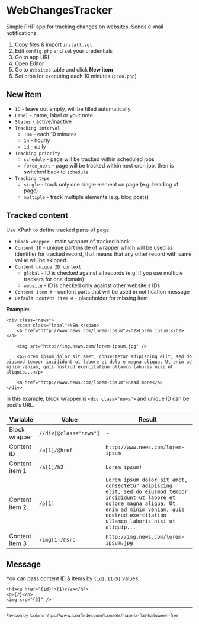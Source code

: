 # WebChangesTracker

Simple PHP app for tracking changes on websites. Sends e-mail notifications.

1. Copy files & import `install.sql`
1. Edit `config.php` and set your credentials
1. Go to app URL
1. Open Editor
1. Go to `Websites` table and click **New item**
1. Set cron for executing each 10 minutes (`cron.php`)

## New item

* `ID` - leave out empty, will be filled automatically
* `Label` - name, label or your note
* `Status` - active/inactive
* `Tracking interval`
    * `10m` - each 10 minutes
    * `1h` - hourly
    * `1d` - daily
* `Tracking priority`
    * `schedule` - page will be tracked within scheduled jobs
    * `force_next` - page will be tracked within next cron job, then is switched back to `schedule`
* `Tracking type`
    * `single` - track only one single element on page (e.g. heading of page)
    * `multiple` - track multiple elements (e.g. blog posts)

## Tracked content

Use XPath to define tracked parts of page.

* `Block wrapper` - main wrapper of tracked block
* `Content ID` - unique part inside of wrapper which will be used as identifier for tracked record, that means that any other record with same value will be skipped
* `Content unique ID context`
    * `global` - ID is checked against all records (e.g. if you use multiple trackers for one domain)
    * `website` - ID is checked only against other website's IDs
* `Content item #` - content parts that will be used in notification message
* `Default content item #` - placeholder for missing item

**Example:**

    <div class="news">
        <span class="label">NEW!</span>
        <a href="http://www.news.com/lorem-ipsum"><h2>Lorem ipsum!</h2></a>

        <img src="http://img.news.com/lorem-ipsum.jpg" />

        <p>Lorem ipsum dolor sit amet, consectetur adipiscing elit, sed do eiusmod tempor incididunt ut labore et dolore magna aliqua. Ut enim ad minim veniam, quis nostrud exercitation ullamco laboris nisi ut aliquip...</p>

        <a href="http://www.news.com/lorem-ipsum">Read more</a>
    </div>

In this example, block wrapper is `<div class="news">` and unique ID can be post's URL.

|Variable|Value|Result|
|--------|-----|------|
|Block wrapper|`//div[@class="news"]`|-|
|Content ID|`/a[1]/@href`|`http://www.news.com/lorem-ipsum`|
|Content item 1|`/a[1]/h2`|`Lorem ipsum!`|
|Content item 2|`/p[1]`|`Lorem ipsum dolor sit amet, consectetur adipiscing elit, sed do eiusmod tempor incididunt ut labore et dolore magna aliqua. Ut enim ad minim veniam, quis nostrud exercitation ullamco laboris nisi ut aliquip...`|
|Content item 3|`/img[1]/@src`|`http://img.news.com/lorem-ipsum.jpg`|


## Message

You can pass content ID & items by `{id}`, `{1-5}` values:

    <h4><a href="{id}">{1}</a></h4>
    <p>{2}</p>
    <img src="{3}" />

<hr />
<small>Favicon by Icojam: https://www.iconfinder.com/iconsets/materia-flat-halloween-free</small>